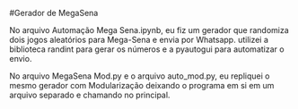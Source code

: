 #Gerador de MegaSena

No arquivo Automação Mega Sena.ipynb, eu fiz um gerador que randomiza dois jogos aleatórios para Mega-Sena e envia por Whatsapp.
utilizei a biblioteca randint para gerar os números e a pyautogui para automatizar o envio.

No arquivo MegaSena Mod.py e o arquivo auto_mod.py, eu repliquei o mesmo gerador com Modularização deixando o programa em si em um arquivo separado e chamando no principal.
